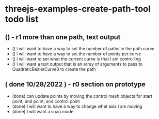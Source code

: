 # threejs-examples-create-path-tool todo list

## () - r1 more than one path, text output
* () I will want to have a way to set the number of paths in the path curve
* () I will want to have a way to set the number of points per curve
* () I will want to set what the current curve is that I am controlling
* () I will want a text output that is an array of arguments to pass to QuadraticBezierCurve3 to create the path

## ( done 10/28/2022 ) - r0 section on prototype
* (done) can update points by moving the control mesh objects for start point, and point, and control point
* (done) I will want to have a way to change what axis I am moving
* (done) I will want a snap mode
